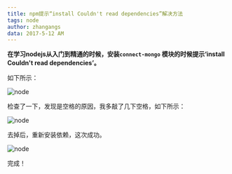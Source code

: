 ```yaml
---
title: npm提示“install Couldn't read dependencies”解决方法
tags: node
author: zhangangs
data: 2017-5-12 AM
---
```

**在学习nodejs从入门到精通的时候，安装`connect-mongo` 模块的时候提示‘install Couldn't read dependencies’。**

如下所示：

![node](/images/11.png)

检查了一下，发现是空格的原因，我多敲了几下空格，如下所示：

![node](/images/12.png)

去掉后，重新安装依赖，这次成功。

![node](/images/13.png)

完成！